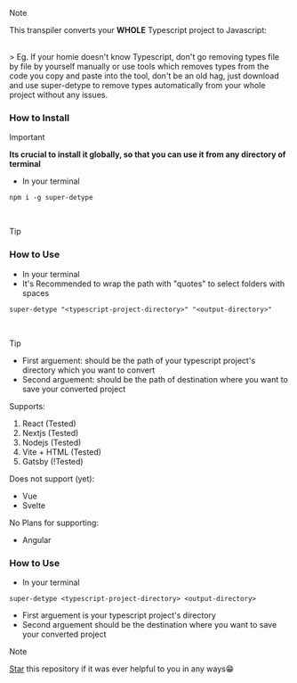 
> [!NOTE]
> This transpiler converts your **WHOLE** Typescript project to Javascript:
<br/>
> Eg. If your homie doesn't know Typescript, don't go removing types file by file by yourself manually or use tools which removes types from the code you copy and paste into the tool, don't be an old hag, just download and use super-detype to remove types automatically from your whole project without any issues. 


### How to Install

> [!IMPORTANT]
> **Its crucial to install it globally, so that you can use it from any directory of terminal** 

* In your terminal
```
npm i -g super-detype
```
<br/>

> [!TIP]
### How to Use
* In your terminal
* It's Recommended to wrap the path with "quotes" to select folders with spaces

```
super-detype "<typescript-project-directory>" "<output-directory>"
```
<br/>

> [!TIP]
* First arguement: should be the path of your typescript project's directory which you want to convert
* Second arguement: should be the path of destination where you want to save your converted project


Supports: 
1. React (Tested)
2. Nextjs (Tested)
3. Nodejs (Tested)
4. Vite + HTML (Tested)
5. Gatsby (!Tested)

Does not support (yet):
* Vue
* Svelte

No Plans for supporting: 
* Angular

### How to Use
* In your terminal

```
super-detype <typescript-project-directory> <output-directory>
```

* First arguement is your typescript project's directory
* Second arguement should be the destination where you want to save your converted project

> [!NOTE]
> [Star](https://github.com/Super-Kenil/super-detype) this repository if it was ever helpful to you in any ways😁
